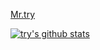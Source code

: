 
[Mr.try](http://try.design)

<!--
**Mr-try/Mr-try** is a ✨ _special_ ✨ repository because its `README.md` (this file) appears on your GitHub profile.

- 🔭 I’m currently working on ...
- 🌱 I’m currently learning ...
- 👯 I’m looking to collaborate on ...
- 🤔 I’m looking for help with ...
- 💬 Ask me about ...
- 📫 How to reach me: ...
- 😄 Pronouns: ...
- ⚡ Fun fact: ...
-->

[![try's github stats](https://github-readme-stats.vercel.app/api?username=Mr-try)](https://github.com/Mr-try/ 'try的信息')
